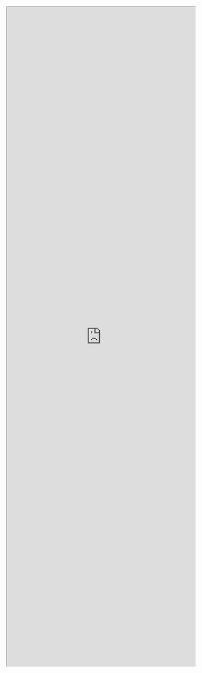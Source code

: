 #

<iframe src="http://localhost:6006/iframe.html?id=fields-sheetpickerfield--docs" width="100%" height="1760px" />
